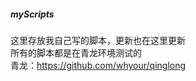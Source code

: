 ##### myScripts
这里存放我自己写的脚本，更新也在这里更新    
所有的脚本都是在青龙环境测试的    
青龙：https://github.com/whyour/qinglong    

